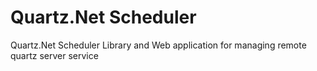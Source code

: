 # Quartz.Net Scheduler
Quartz.Net Scheduler Library and Web application for managing remote quartz server service 
